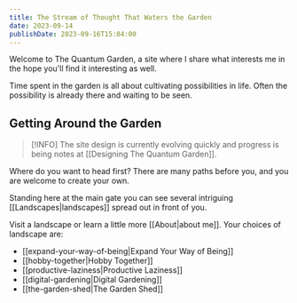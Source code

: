 ```yaml
---
title: The Stream of Thought That Waters the Garden
date: 2023-09-14
publishDate: 2023-09-16T15:04:00
---
```

Welcome to The Quantum Garden, a site where I share what interests me in the hope you'll find it interesting as well.

Time spent in the garden is all about cultivating possibilities in life. Often the possibility is already there and waiting to be seen.

## Getting Around the Garden
> [!INFO]
> The site design is currently evolving quickly and progress is being notes at [[Designing The Quantum Garden]].

Where do you want to head first? There are many paths before you, and you are welcome to create your own. 

Standing here at the main gate you can see several intriguing [[Landscapes|landscapes]] spread out in front of you. 

Visit a landscape or learn a little more [[About|about me]]. Your choices of landscape are:

- [[expand-your-way-of-being|Expand Your Way of Being]] 
- [[hobby-together|Hobby Together]] 
- [[productive-laziness|Productive Laziness]] 
- [[digital-gardening|Digital Gardening]] 
- [[the-garden-shed|The Garden Shed]] 

